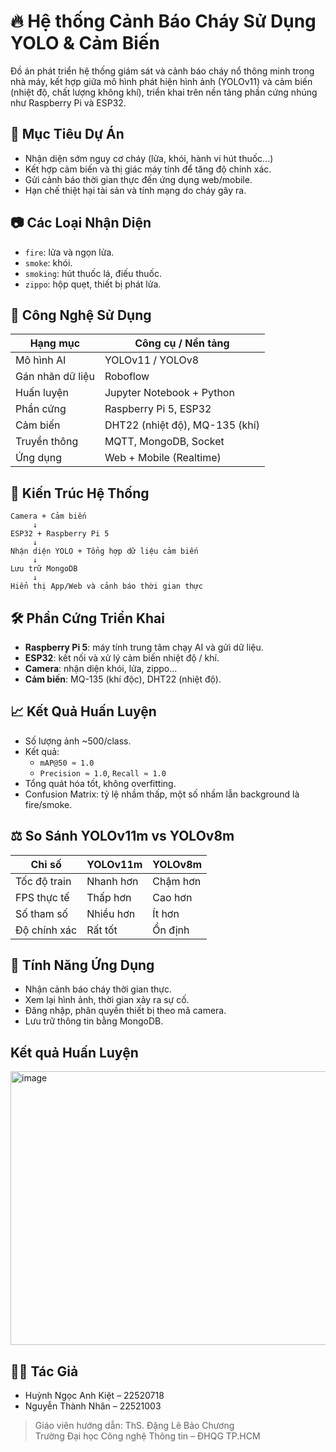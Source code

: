# 🔥 Hệ thống Cảnh Báo Cháy Sử Dụng YOLO & Cảm Biến

Đồ án phát triển hệ thống giám sát và cảnh báo cháy nổ thông minh trong nhà máy, kết hợp giữa mô hình phát hiện hình ảnh (YOLOv11) và cảm biến (nhiệt độ, chất lượng không khí), triển khai trên nền tảng phần cứng nhúng như Raspberry Pi và ESP32.

## 🎯 Mục Tiêu Dự Án

- Nhận diện sớm nguy cơ cháy (lửa, khói, hành vi hút thuốc...)
- Kết hợp cảm biến và thị giác máy tính để tăng độ chính xác.
- Gửi cảnh báo thời gian thực đến ứng dụng web/mobile.
- Hạn chế thiệt hại tài sản và tính mạng do cháy gây ra.

## 📷 Các Loại Nhận Diện

- `fire`: lửa và ngọn lửa.
- `smoke`: khói.
- `smoking`: hút thuốc lá, điếu thuốc.
- `zippo`: hộp quẹt, thiết bị phát lửa.

## 🧠 Công Nghệ Sử Dụng

| Hạng mục         | Công cụ / Nền tảng           |
|------------------|------------------------------|
| Mô hình AI       | YOLOv11 / YOLOv8             |
| Gán nhãn dữ liệu | Roboflow                     |
| Huấn luyện       | Jupyter Notebook + Python    |
| Phần cứng        | Raspberry Pi 5, ESP32        |
| Cảm biến         | DHT22 (nhiệt độ), MQ-135 (khí) |
| Truyền thông     | MQTT, MongoDB, Socket        |
| Ứng dụng         | Web + Mobile (Realtime)      |

## 🧱 Kiến Trúc Hệ Thống

```
Camera + Cảm biến
     ↓
ESP32 + Raspberry Pi 5
     ↓
Nhận diện YOLO + Tổng hợp dữ liệu cảm biến
     ↓
Lưu trữ MongoDB
     ↓
Hiển thị App/Web và cảnh báo thời gian thực
```

## 🛠️ Phần Cứng Triển Khai

- **Raspberry Pi 5**: máy tính trung tâm chạy AI và gửi dữ liệu.
- **ESP32**: kết nối và xử lý cảm biến nhiệt độ / khí.
- **Camera**: nhận diện khói, lửa, zippo...
- **Cảm biến**: MQ-135 (khí độc), DHT22 (nhiệt độ).

## 📈 Kết Quả Huấn Luyện

- Số lượng ảnh ~500/class.
- Kết quả:
  - `mAP@50 ≈ 1.0`
  - `Precision ≈ 1.0`, `Recall ≈ 1.0`
- Tổng quát hóa tốt, không overfitting.
- Confusion Matrix: tỷ lệ nhầm thấp, một số nhầm lẫn background là fire/smoke.

## ⚖️ So Sánh YOLOv11m vs YOLOv8m

| Chỉ số           | YOLOv11m     | YOLOv8m        |
|------------------|--------------|----------------|
| Tốc độ train     | Nhanh hơn    | Chậm hơn       |
| FPS thực tế      | Thấp hơn     | Cao hơn        |
| Số tham số       | Nhiều hơn    | Ít hơn         |
| Độ chính xác     | Rất tốt      | Ổn định        |

## 📲 Tính Năng Ứng Dụng

- Nhận cảnh báo cháy thời gian thực.
- Xem lại hình ảnh, thời gian xảy ra sự cố.
- Đăng nhập, phân quyền thiết bị theo mã camera.
- Lưu trữ thông tin bằng MongoDB.

## Kết quả Huấn Luyện 
<img width="876" height="438" alt="image" src="https://github.com/user-attachments/assets/35287b05-e9de-4d4a-b2f6-05a47f74f797" />



## 👨‍💻 Tác Giả

- Huỳnh Ngọc Anh Kiệt – 22520718  
- Nguyễn Thành Nhân – 22521003  
> Giáo viên hướng dẫn: ThS. Đặng Lê Bảo Chương  
> Trường Đại học Công nghệ Thông tin – ĐHQG TP.HCM
